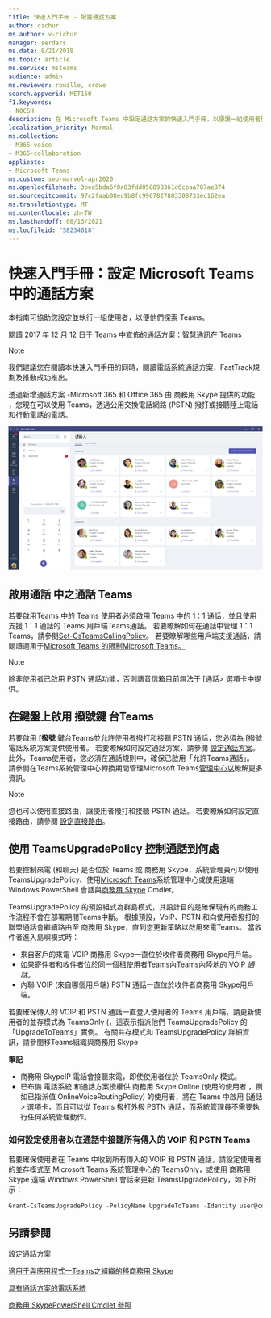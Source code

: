 ```yaml
---
title: 快速入門手冊 - 配置通話方案
author: cichur
ms.author: v-cichur
manager: serdars
ms.date: 8/21/2018
ms.topic: article
ms.service: msteams
audience: admin
ms.reviewer: rowille, crowe
search.appverid: MET150
f1.keywords:
- NOCSH
description: 在 Microsoft Teams 中設定通話方案的快速入門手冊，以便讓一組使用者開始使用。
localization_priority: Normal
ms.collection:
- M365-voice
- M365-collaboration
appliesto:
- Microsoft Teams
ms.custom: seo-marvel-apr2020
ms.openlocfilehash: 3bea5bda6f0a03fdd058898361d6cbaa787ae874
ms.sourcegitcommit: 97c2faab08ec9b8fc9967827883308733ec162ea
ms.translationtype: MT
ms.contentlocale: zh-TW
ms.lasthandoff: 08/13/2021
ms.locfileid: "58234618"
---
```

# <a name="quick-start-guide-configuring-calling-plans-in-microsoft-teams"></a>快速入門手冊：設定 Microsoft Teams 中的通話方案

本指南可協助您設定並執行一組使用者，以便他們探索 Teams。

閱讀 2017 年 12 月 12 日于 Teams 中宣佈的通話方案：[智慧](https://aka.ms/ipyqus)通訊在 Teams

> [!NOTE]
> 我們建議您在閱讀本快速入門手冊的同時，閱讀電話系統通話方案，FastTrack[](calling-plan-landing-page.md)規劃及推動成功推出。 [](https://aka.ms/cloudvoice)

透過新增通話方案 -Microsoft 365 和 Office 365 由 商務用 Skype 提供的功能 ，您現在可以使用 Teams，透過公用交換電話網路 (PSTN) 撥打或接聽陸上電話和行動電話的電話。

![顯示連絡人頁面的螢幕擷取畫面Teams](media/Calling_in_Teams.png)
## <a name="prerequisites-for-enabling-the-calls-tab-in-teams"></a>啟用通話 **中之通話** Teams
若要啟用Teams 中的 Teams 使用者必須啟用 Teams 中的 1：1 通話，並且使用支援 1：1 通話的 Teams 用戶端Teams通話。 若要瞭解如何在通話中管理 1：1 Teams，請參閱[Set-CsTeamsCallingPolicy](/powershell/module/skype/set-csteamscallingpolicy)。 若要瞭解哪些用戶端支援通話，請閱讀適用于[Microsoft Teams 的限制Microsoft Teams。](./limits-specifications-teams.md)

> [!NOTE]
> 除非使用者已啟用 PSTN 通話功能，否則語音信箱目前無法于 [通話> 選項卡中提供。 

## <a name="prerequisites-for-enabling-the-dial-pad-in-teams"></a>在鍵盤上啟用 **撥號鍵** 台Teams
若要啟用 **[撥號** 鍵台Teams並允許使用者撥打和接聽 PSTN 通話，您必須為 [撥號電話系統方案提供使用者。 若要瞭解如何設定通話方案，請參閱 [設定通話方案](./set-up-calling-plans.md)。
此外，Teams使用者，您必須在通話規則中，確保已啟用「允許Teams通話」。 請參閱在Teams系統管理中心轉換期間管理Microsoft Teams[管理中心以](./manage-teams-skypeforbusiness-admin-center.md)瞭解更多資訊。
> [!NOTE]
> 您也可以使用直接路由，讓使用者撥打和接聽 PSTN 通話。 若要瞭解如何設定直接路由，請參閱 [設定直接路由](./direct-routing-configure.md)。

## <a name="using-teamsupgradepolicy-to-control-where-calls-land"></a>使用 TeamsUpgradePolicy 控制通話到何處
若要控制來電 (和聊天) 是否位於 Teams 或 商務用 Skype，系統管理員可以使用 TeamsUpgradePolicy、使用[Microsoft Teams](https://aka.ms/teamsadmincenter)系統管理中心或使用遠端 Windows PowerShell 會話與[商務用 Skype](/powershell/module/skype) Cmdlet。


TeamsUpgradePolicy 的預設組式為群島模式，其設計目的是確保現有的商務工作流程不會在部署期間Teams中斷。 根據預設，VoIP、PSTN 和向使用者撥打的聯盟通話會繼續路由至 商務用 Skype，直到您更新策略以啟用來電Teams。  當收件者進入島嶼模式時：

 - 來自客戶的來電 VOIP 商務用 Skype一直位於收件者商務用 Skype用戶端。
 - 如果寄件者和收件者位於同一個租使用者Teams內Teams內陸地的 VOIP *通話*。
 - 內聯 VOIP (來自哪個用戶端) PSTN 通話一直位於收件者商務用 Skype用戶端。
 
若要確保傳入的 VOIP 和 PSTN 通話一直登入使用者的 Teams 用戶端，請更新使用者的並存模式為 TeamsOnly (，這表示指派他們 TeamsUpgradePolicy 的 「UpgradeToTeams」實例。  有關共存模式和 TeamsUpgradePolicy 詳細資訊，請參閱移[](./migration-interop-guidance-for-teams-with-skype.md)Teams組織與商務用 Skype

**筆記**
 - 商務用 SkypeIP 電話會接聽來電，即使使用者位於 TeamsOnly 模式。  
 - 已布備 電話系統 和通話方案授權供 商務用 Skype Online (使用的使用者 ，例如已指派值 OnlineVoiceRoutingPolicy) 的使用者，將在 Teams 中啟用 [通話> 選項卡，而且可以從 Teams 撥打外撥 PSTN 通話，而系統管理員不需要執行任何系統管理動作。


### <a name="how-to-configure-users-to-receive-all-incoming-voip-and-pstn-calls-in-teams"></a>如何設定使用者以在通話中接聽所有傳入的 VOIP 和 PSTN Teams
若要確保使用者在 Teams 中收到所有傳入的 VOIP 和 PSTN 通話，請設定使用者的並存模式至 Microsoft Teams 系統管理中心的 TeamsOnly，或使用 商務用 Skype 遠端 Windows PowerShell 會話來更新 TeamsUpgradePolicy，如下所示：

```powershell
Grant-CsTeamsUpgradePolicy -PolicyName UpgradeToTeams -Identity user@contoso.com
```

## <a name="see-also"></a>另請參閱
[設定通話方案](/SkypeForBusiness/what-are-calling-plans-in-office-365/set-up-calling-plans)

[適用于與應用程式一Teams之組織的移商務用 Skype](./migration-interop-guidance-for-teams-with-skype.md)

[具有通話方案的電話系統](calling-plan-landing-page.md)

[商務用 SkypePowerShell Cmdlet 參照](/powershell/module/skype)

